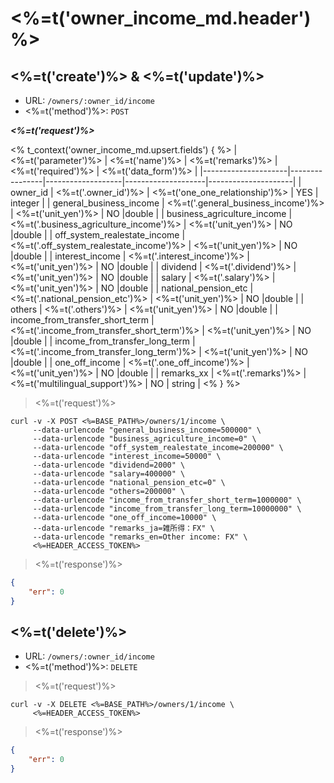 # <%=t('owner_income_md.header')%>

## <%=t('create')%> & <%=t('update')%>

- URL: `/owners/:owner_id/income`
- <%=t('method')%>: `POST`

***<%=t('request')%>***

<% t_context('owner_income_md.upsert.fields') { %>
| <%=t('parameter')%> | <%=t('name')%> | <%=t('remarks')%> | <%=t('required')%> | <%=t('data_form')%> |
|---------------------|----------------|-------------------|--------------------|---------------------|
| owner_id | <%=t('.owner_id')%> | <%=t('one_one_relationship')%> | YES | integer |
| general_business_income | <%=t('.general_business_income')%> | <%=t('unit_yen')%> | NO |double |
| business_agriculture_income | <%=t('.business_agriculture_income')%> | <%=t('unit_yen')%> | NO |double |
| off_system_realestate_income | <%=t('.off_system_realestate_income')%> | <%=t('unit_yen')%> | NO |double |
| interest_income | <%=t('.interest_income')%> | <%=t('unit_yen')%> | NO |double |
| dividend | <%=t('.dividend')%> | <%=t('unit_yen')%> | NO |double |
| salary | <%=t('.salary')%> | <%=t('unit_yen')%> | NO |double |
| national_pension_etc | <%=t('.national_pension_etc')%> | <%=t('unit_yen')%> | NO |double |
| others | <%=t('.others')%> | <%=t('unit_yen')%> | NO |double |
| income_from_transfer_short_term | <%=t('.income_from_transfer_short_term')%> | <%=t('unit_yen')%> | NO |double |
| income_from_transfer_long_term | <%=t('.income_from_transfer_long_term')%> | <%=t('unit_yen')%> | NO |double |
| one_off_income | <%=t('.one_off_income')%> | <%=t('unit_yen')%> | NO |double |
| remarks_xx | <%=t('.remarks')%> | <%=t('multilingual_support')%> | NO | string |
<% } %>

> <%=t('request')%>

```shell
curl -v -X POST <%=BASE_PATH%>/owners/1/income \
     --data-urlencode "general_business_income=500000" \
     --data-urlencode "business_agriculture_income=0" \
     --data-urlencode "off_system_realestate_income=200000" \
     --data-urlencode "interest_income=50000" \
     --data-urlencode "dividend=2000" \
     --data-urlencode "salary=400000" \
     --data-urlencode "national_pension_etc=0" \
     --data-urlencode "others=200000" \
     --data-urlencode "income_from_transfer_short_term=1000000" \
     --data-urlencode "income_from_transfer_long_term=10000000" \
     --data-urlencode "one_off_income=10000" \
     --data-urlencode "remarks_ja=雑所得：FX" \
     --data-urlencode "remarks_en=Other income: FX" \
     <%=HEADER_ACCESS_TOKEN%>
```

> <%=t('response')%>

```json
{
    "err": 0
}
```

## <%=t('delete')%>

- URL: `/owners/:owner_id/income`
- <%=t('method')%>: `DELETE`

> <%=t('request')%>

```shell
curl -v -X DELETE <%=BASE_PATH%>/owners/1/income \
     <%=HEADER_ACCESS_TOKEN%>
```

> <%=t('response')%>

```json
{
    "err": 0
}
